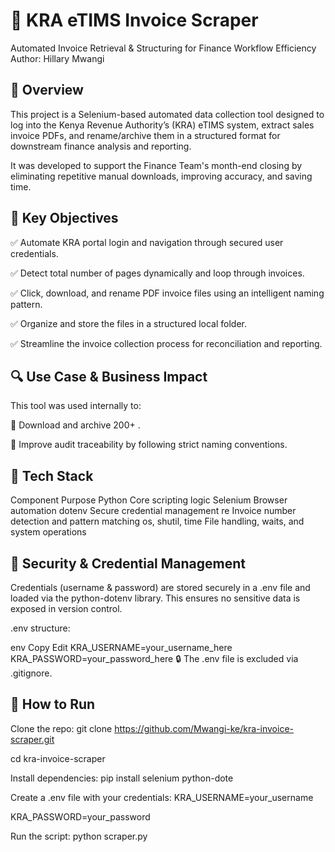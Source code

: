 # 🧾 KRA eTIMS Invoice Scraper
Automated Invoice Retrieval & Structuring for Finance Workflow Efficiency
Author: Hillary Mwangi

 ## 📌 Overview
This project is a Selenium-based automated data collection tool designed to log into the Kenya Revenue Authority’s (KRA) eTIMS system, extract sales invoice PDFs, and rename/archive them in a structured format for downstream finance analysis and reporting.

It was developed to support the Finance Team's month-end closing by eliminating repetitive manual downloads, improving accuracy, and saving time.

## 🎯 Key Objectives

✅ Automate KRA portal login and navigation through secured user credentials.

✅ Detect total number of pages dynamically and loop through invoices.

✅ Click, download, and rename PDF invoice files using an intelligent naming pattern.

✅ Organize and store the files in a structured local folder.

✅ Streamline the invoice collection process for reconciliation and reporting.

## 🔍 Use Case & Business Impact
This tool was used internally to:

📁 Download and archive 200+ .

💼 Improve audit traceability by following strict naming conventions.




## 🧠 Tech Stack

Component	Purpose
Python	Core scripting logic
Selenium	Browser automation
dotenv	Secure credential management
re	Invoice number detection and pattern matching
os, shutil, time	File handling, waits, and system operations

## 🔐 Security & Credential Management
Credentials (username & password) are stored securely in a .env file and loaded via the python-dotenv library.
This ensures no sensitive data is exposed in version control.

.env structure:

env
Copy
Edit
KRA_USERNAME=your_username_here
KRA_PASSWORD=your_password_here
🔒 The .env file is excluded via .gitignore.

## 🚀 How to Run
Clone the repo:
git clone https://github.com/Mwangi-ke/kra-invoice-scraper.git

cd kra-invoice-scraper

Install dependencies:
pip install selenium python-dote

Create a .env file with your credentials:
KRA_USERNAME=your_username

KRA_PASSWORD=your_password

Run the script:
python scraper.py
